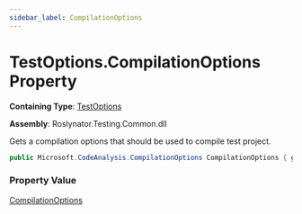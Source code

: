 ```yaml
---
sidebar_label: CompilationOptions
---
```


# TestOptions\.CompilationOptions Property

**Containing Type**: [TestOptions](../index.md)

**Assembly**: Roslynator\.Testing\.Common\.dll

  
Gets a compilation options that should be used to compile test project\.

```csharp
public Microsoft.CodeAnalysis.CompilationOptions CompilationOptions { get; }
```

### Property Value

[CompilationOptions](https://docs.microsoft.com/en-us/dotnet/api/microsoft.codeanalysis.compilationoptions)

